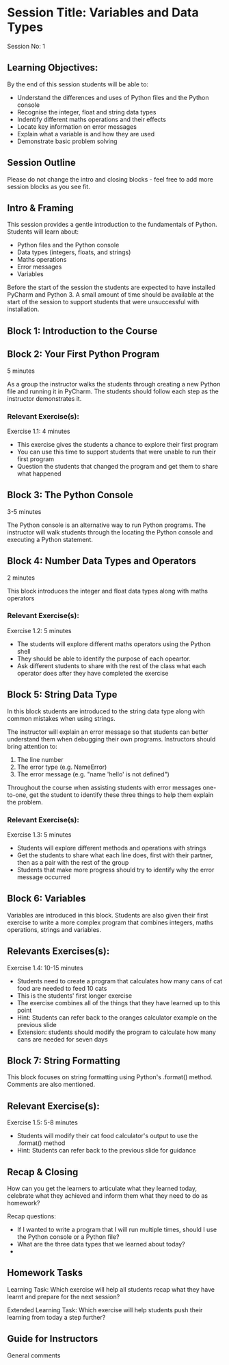 # Session Title: Variables and Data Types

Session No: 1
 
## Learning Objectives:

By the end of this session students will be able to:

- Understand the differences and uses of Python files and the Python console
- Recognise the integer, float and string data types
- Indentify different maths operations and their effects
- Locate key information on error messages
- Explain what a variable is and how they are used
- Demonstrate basic problem solving


## Session Outline

Please do not change the intro and closing blocks - feel free to add more session blocks as you see fit.


## Intro & Framing

This session provides a gentle introduction to the fundamentals of Python. Students will learn about:

- Python files and the Python console
- Data types (integers, floats, and strings)
- Maths operations
- Error messages 
- Variables

Before the start of the session the students are expected to have installed PyCharm and Python 3. A small amount of time should be available at the start of the session to support students that were unsuccessful with installation.

## Block 1: Introduction to the Course


## Block 2: Your First Python Program

5 minutes

As a group the instructor walks the students through creating a new Python file and running it in PyCharm. The students should follow each step as the instructor demonstrates it.

### Relevant Exercise(s):

Exercise 1.1: 4 minutes
- This exercise gives the students a chance to explore their first program
- You can use this time to support students that were unable to run their first program
- Question the students that changed the program and get them to share what happened


## Block 3: The Python Console

3-5 minutes

The Python console is an alternative way to run Python programs. The instructor will walk students through the locating the Python console and executing a Python statement.


## Block 4: Number Data Types and Operators

2 minutes

This block introduces the integer and float data types along with maths operators

### Relevant Exercise(s):

Exercise 1.2: 5 minutes
- The students will explore different maths operators using the Python shell
- They should be able to identify the purpose of each opeartor.
- Ask different students to share with the rest of the class what each operator does after they have completed the exercise

## Block 5: String Data Type

In this block students are introduced to the string data type along with common mistakes when using strings. 

The instructor will explain an error message so that students can better understand them when debugging their own programs. Instructors should bring attention to:
1. The line number
1. The error type (e.g. NameError)
1. The error message (e.g. "name 'hello' is not defined")

Throughout the course when assisting students with error messages one-to-one, get the student to identify these three things to help them explain the problem.


### Relevant Exercise(s):

Exercise 1.3: 5 minutes
- Students will explore different methods and operations with strings
- Get the students to share what each line does, first with their partner, then as a pair with the rest of the group
- Students that make more progress should try to identify why the error message occurred  


## Block 6: Variables

Variables are introduced in this block. Students are also given their first exercise to write a more complex program that combines integers, maths operations, strings and variables.

## Relevants Exercises(s):

Exercise 1.4: 10-15 minutes
- Students need to create a program that calculates how many cans of cat food are needed to feed 10 cats
- This is the students' first longer exercise
- The exercise combines all of the things that they have learned up to this point
- Hint: Students can refer back to the oranges calculator example on the previous slide
- Extension: students should modify the program to calculate how many cans are needed for seven days


## Block 7: String Formatting

This block focuses on string formatting using Python's .format() method. Comments are also mentioned.

## Relevant Exercise(s):

Exercise 1.5: 5-8 minutes
- Students will modify their cat food calculator's output to use the .format() method
- Hint: Students can refer back to the previous slide for guidance


## Recap & Closing
How can you get the learners to articulate what they learned today, celebrate what they achieved and inform them what they need to do as homework?

Recap questions:
- If I wanted to write a program that I will run multiple times, should I use the Python console or a Python file?
- What are the three data types that we learned about today?
- 


## Homework Tasks

Learning Task: 
Which exercise will help all students recap what they have learnt and prepare for the next session?


Extended Learning Task:
Which exercise will help students push their learning from today a step further?



## Guide for Instructors 

General comments


